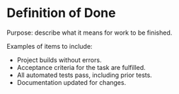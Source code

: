 # Definition of Done

Purpose: describe what it means for work to be finished.

Examples of items to include:
- Project builds without errors.
- Acceptance criteria for the task are fulfilled.
- All automated tests pass, including prior tests.
- Documentation updated for changes.
